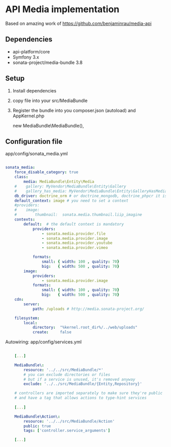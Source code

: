 # API Media implementation

Based on amazing work of https://github.com/benjaminrau/media-api

## Dependencies

* api-platform/core
* Symfony 3.x
* sonata-project/media-bundle 3.8

## Setup

1. Install dependencies
2. copy file into your src/MediaBundle
3. Register the bundle into you composer.json (autoload) and AppKernel.php

	new MediaBundle\MediaBundle(),

## Configuration file

app/config/sonata_media.yml

```yaml

sonata_media:
    force_disable_category: true
    class:
        media: MediaBundle\Entity\Media
    #    gallery: MyVendor\MediaBundle\Entity\Gallery
    #    gallery_has_media: MyVendor\MediaBundle\Entity\GalleryHasMedia
    db_driver: doctrine_orm # or doctrine_mongodb, doctrine_phpcr it is mandatory to choose one here
    default_context: image # you need to set a context
    #providers:
    #    image:
    #        thumbnail:  sonata.media.thumbnail.liip_imagine
    contexts:
        default:  # the default context is mandatory
            providers:
                - sonata.media.provider.file
                - sonata.media.provider.image
                - sonata.media.provider.youtube
                - sonata.media.provider.vimeo

            formats:
                small: { width: 100 , quality: 70}
                big:   { width: 500 , quality: 70}
        image:
            providers:
                - sonata.media.provider.image
            formats:
                small: { width: 100 , quality: 70}
                big:   { width: 500 , quality: 70}
    cdn:
        server:
            path: /uploads # http://media.sonata-project.org/

    filesystem:
        local:
            directory:  "%kernel.root_dir%/../web/uploads"
            create:     false
```

Autowiring: app/config/services.yml

```yaml
	
	[...]

	MediaBundle\:
        resource: '../../src/MediaBundle/*'
        # you can exclude directories or files
        # but if a service is unused, it's removed anyway
        exclude: '../../src/MediaBundle/{Entity,Repository}'

    # controllers are imported separately to make sure they're public
    # and have a tag that allows actions to type-hint services
    
    [...]

    MediaBundle\Action\:
        resource: '../../src/MediaBundle/Action'
        public: true
        tags: ['controller.service_arguments']

    [...]

```
